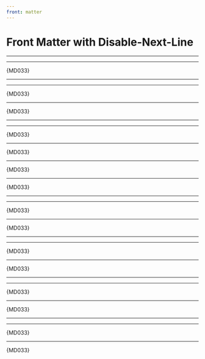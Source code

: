```yaml
---
front: matter
---
```


# Front Matter with Disable-Next-Line

<!-- markdownlint-disable-next-line no-inline-html -->
<hr/>

<hr/> {MD033}

<!-- markdownlint-disable-next-line -->
<hr/>

<hr/> {MD033}
<hr/> {MD033}
<!-- markdownlint-disable-next-line -->
<hr/>
<hr/> {MD033}
<hr/> {MD033}

<hr/> {MD033}
<hr/> {MD033}
<hr/><!-- markdownlint-disable-line -->
<hr/> {MD033}
<hr/> {MD033}
<hr/> <!-- markdownlint-disable-line -->
<hr/> {MD033}
<hr/> {MD033}
<!-- markdownlint-disable-line --><hr/>
<hr/> {MD033}
<hr/> {MD033}
<!-- markdownlint-disable-line --> <hr/>
<hr/> {MD033}
<hr/> {MD033}
